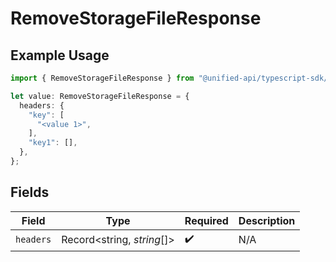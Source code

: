 # RemoveStorageFileResponse

## Example Usage

```typescript
import { RemoveStorageFileResponse } from "@unified-api/typescript-sdk/sdk/models/operations";

let value: RemoveStorageFileResponse = {
  headers: {
    "key": [
      "<value 1>",
    ],
    "key1": [],
  },
};
```

## Fields

| Field                      | Type                       | Required                   | Description                |
| -------------------------- | -------------------------- | -------------------------- | -------------------------- |
| `headers`                  | Record<string, *string*[]> | :heavy_check_mark:         | N/A                        |